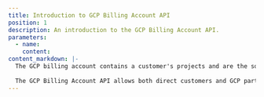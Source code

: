 ```yaml
---
title: Introduction to GCP Billing Account API
position: 1
description: An introduction to the GCP Billing Account API.
parameters:
  - name:
    content:
content_markdown: |-
  The GCP billing account contains a customer's projects and are the source of truth for a customer's cost and usage data. By connecting the GCP billing account to the CloudHealth Platform, you allow the CloudHealth Platform access to the data the Platform needs to create reports and recommendations on how to better manage your cloud and cut down on costs. When the GCP billing account is connected, the Platform automatically pulls in derived projects. Random change.
 
  The GCP Billing Account API allows both direct customers and GCP partners to connect GCP billing accounts with the CloudHealth Platform. 
---
```

